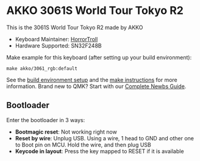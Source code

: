 # AKKO 3061S World Tour Tokyo R2

This is the 3061S World Tour Tokyo R2 made by AKKO

* Keyboard Maintainer: [HorrorTroll](https://github.com/HorrorTroll)
* Hardware Supported: SN32F248B

Make example for this keyboard (after setting up your build environment):

    make akko/3061_rgb:default

See the [build environment setup](https://docs.qmk.fm/#/getting_started_build_tools) and the [make instructions](https://docs.qmk.fm/#/getting_started_make_guide) for more information. Brand new to QMK? Start with our [Complete Newbs Guide](https://docs.qmk.fm/#/newbs).

## Bootloader

Enter the bootloader in 3 ways:

* **Bootmagic reset**: Not working right now
* **Reset by wire**: Unplug USB. Using a wire, 1 head to GND and other one to Boot pin on MCU. Hold the wire, and then plug USB
* **Keycode in layout**: Press the key mapped to RESET if it is available
